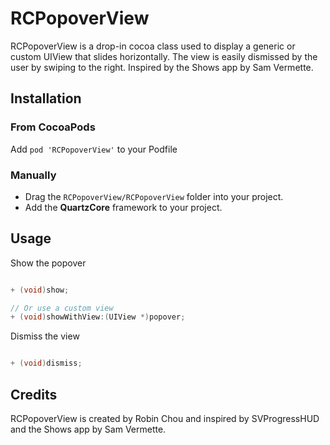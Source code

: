 # RCPopoverView

RCPopoverView is a drop-in cocoa class used to display a generic or custom UIView that slides horizontally. The view is easily dismissed by the user by swiping to the right.  Inspired by the Shows app by Sam Vermette.

## Installation

### From CocoaPods

Add `pod 'RCPopoverView'` to your Podfile

### Manually

* Drag the `RCPopoverView/RCPopoverView` folder into your project.
* Add the **QuartzCore** framework to your project.

## Usage

Show the popover

```objective-c

+ (void)show;

// Or use a custom view
+ (void)showWithView:(UIView *)popover;

```

Dismiss the view

```objective-c

+ (void)dismiss;

```

## Credits

RCPopoverView is created by Robin Chou and inspired by SVProgressHUD and the Shows app by Sam Vermette.